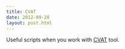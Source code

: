```yaml
---
title: CVAT
date: 2012-09-28
layout: post.html
---
```


Useful scripts when you work with [CVAT](https://github.com/openvinotoolkit/cvat) tool.